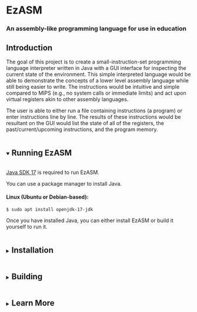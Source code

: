 # EzASM

### An assembly-like programming language for use in education

## Introduction

The goal of this project is to create a small-instruction-set programming language interpreter written in Java with a GUI interface for inspecting the current state of the environment. This simple interpreted language would be able to demonstrate the concepts of a lower level assembly language while still being easier to write. The instructions would be intuitive and simple compared to MIPS (e.g., no system calls or immediate limits) and act upon virtual registers akin to other assembly languages.

The user is able to either run a file containing instructions (a program) or enter instructions line by line. The results of these instructions would be resultant on the GUI would list the state of all of the registers, the past/current/upcoming instructions, and the program memory.

<details open>
<summary><h2 style="display:inline-block">Running EzASM</h2></summary>

[Java SDK 17](https://www.oracle.com/java/technologies/javase/jdk17-archive-downloads.html)
is required to run EzASM.

You can use a package manager to install Java.

#### Linux (Ubuntu or Debian-based):
```
$ sudo apt install openjdk-17-jdk
```

Once you have installed Java, you can either install EzASM or build it yourself to run it.

</details>


<details>
<summary><h2 style="display:inline-block">Installation</h2></summary>

The latest release can be found at the [EzASM releases repository](https://github.com/ezasm-org/EzASM-releases/releases/latest) to install it manually.

For MacOS/Linux, EzASM can also be downloaded via [homebrew](https://brew.sh/) the [EzASM tap](https://github.com/ezasm-org/homebrew-ezasm):

```
$ brew tap ezasm-org/ezasm
$ brew install ezasm
```

</details>


<details>
<summary><h2 style="display:inline-block">Building</h2></summary>

[Java SDK 17](https://www.oracle.com/java/technologies/javase/jdk17-archive-downloads.html) and  [Maven](https://maven.apache.org/install.html) are required to build EzASM.

You can use any one of the following Maven install commands for your OS/distribution: 

#### Linux:
```
    $ sudo apt install maven
    $ sudo dnf install maven
    $ sudo yum install maven
```

#### macOS: 
```
    $ brew install maven
    $ sdk install maven
    $ sudo port install maven3
```

#### Windows:
Requires [Chocolatey](https://chocolatey.org/install) or [Scoop](https://scoop.sh/)
```
    $ choco install maven
    $ scoop install main/maven
```

You can confirm that maven has been installed using `mvn -v`

### To build EzASM from the command line:

- Clone this repository locally: `$ git clone https://github.com/ezasm-org/EzASM.git`
- Navigate to your clone's root directory using the `cd` command
- Build the project using Maven: `$ mvn clean compile assembly:single`
- Run your build: `$ java -jar target/*full.jar`

### To run EzASM from IDE:

Navigate to and open the EzASM project root directory
Navigate to the project's Main.java file `(\ezasm\src\main\java\com\ezasm\Main.java)`

*Note: In VSCode, you will have to open an Ubuntu terminal 

### Testing

**You will need to have built from the command line or IntelliJ to complete this** \
Navigate to the EzASM project root directory \
Run `$ mvn clean test`

### Building packaged executables:

#### Instructions

Navigate to the EzASM project root directory \
Run `$ mvn clean package` will build a variety of native executables in the `target` directory \
Options marked with an asterisk `*` will only be generated if you fulfill the requirements to install:
being on the required operating system and having the necessary optional dependencies.

</details>


<details>
<summary><h2 style="display:inline-block">Learn More</h2></summary>

#### An appendix of EzASM's commands can be found [here](https://github.com/ezasm-org/EzASM/wiki/Instruction-Set)
#### A guide to the syntax of EzASM's language can be found [here](https://github.com/ezasm-org/EzASM/wiki/Syntax)
#### EzASM Implementation and structure details can be found [here](https://github.com/ezasm-org/EzASM/wiki/Structure)

</details>


